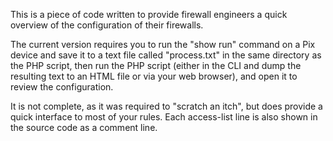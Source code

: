 This is a piece of code written to provide firewall engineers a quick overview of the configuration of their firewalls.

The current version requires you to run the "show run" command on a Pix device and save it to a text file called "process.txt" in the same directory as the PHP script, then run the PHP script (either in the CLI and dump the resulting text to an HTML file or via your web browser), and open it to review the configuration.

It is not complete, as it was required to "scratch an itch", but does provide a quick interface to most of your rules. Each access-list line is also shown in the source code as a comment line.